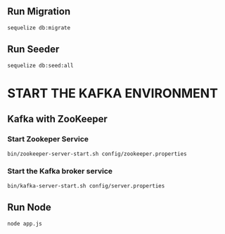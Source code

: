 ## Run Migration

`sequelize db:migrate`

## Run Seeder

`sequelize db:seed:all`

# START THE KAFKA ENVIRONMENT

## Kafka with ZooKeeper

### Start Zookeper Service

`bin/zookeeper-server-start.sh config/zookeeper.properties`

### Start the Kafka broker service

`bin/kafka-server-start.sh config/server.properties`

## Run Node

`node app.js`
